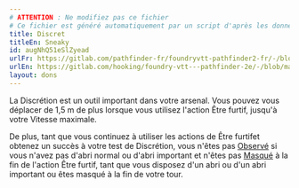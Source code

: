 ```yaml
---
# ATTENTION : Ne modifiez pas ce fichier
# Ce fichier est généré automatiquement par un script d'après les données du module Foundry VTT officiel et de sa traduction
title: Discret
titleEn: Sneaky
id: augNhQ51eSlZyead
urlFr: https://gitlab.com/pathfinder-fr/foundryvtt-pathfinder2-fr/-/blob/master/data/feats/augNhQ51eSlZyead.htm
urlEn: https://gitlab.com/hooking/foundry-vtt---pathfinder-2e/-/blob/master/packs/data/feats.db/sneaky.json
layout: dons
---
```

La Discrétion est un outil important dans votre arsenal. Vous pouvez vous déplacer de 1,5 m de plus lorsque vous utilisez l'action Être furtif, jusqu'à votre Vitesse maximale.

De plus, tant que vous continuez à utiliser les actions de Être furtifet obtenez un succès à votre test de Discrétion, vous n'êtes pas [Observé](../conditions/observé.html) si vous n'avez pas d'abri normal ou d'abri important et n'êtes pas [Masqué](../conditions/masqué.html) à la fin de l'action Être furtif, tant que vous disposez d'un abri ou d'un abri important ou êtes masqué à la fin de votre tour.
